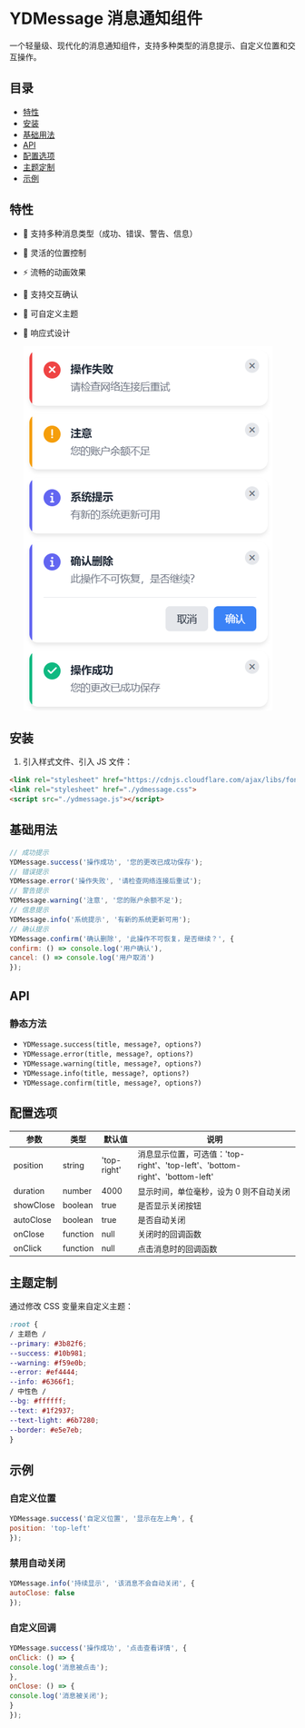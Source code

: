 # YDMessage 消息通知组件

一个轻量级、现代化的消息通知组件，支持多种类型的消息提示、自定义位置和交互操作。

## 目录

- [特性](#特性)
- [安装](#安装)
- [基础用法](#基础用法)
- [API](#api)
- [配置选项](#配置选项)
- [主题定制](#主题定制)
- [示例](#示例)

## 特性

- 🎨 支持多种消息类型（成功、错误、警告、信息）

- 📍 灵活的位置控制

- ⚡️ 流畅的动画效果

- 🎯 支持交互确认

- 🌈 可自定义主题

- 📱 响应式设计

  ![image-20241127210033537](image/image-20241127210033537.png)

## 安装

1. 引入样式文件、引入 JS 文件：

```html
<link rel="stylesheet" href="https://cdnjs.cloudflare.com/ajax/libs/font-awesome/6.0.0/css/all.min.css">
<link rel="stylesheet" href="./ydmessage.css">
<script src="./ydmessage.js"></script>
```



## 基础用法

```javascript
// 成功提示
YDMessage.success('操作成功', '您的更改已成功保存');
// 错误提示
YDMessage.error('操作失败', '请检查网络连接后重试');
// 警告提示
YDMessage.warning('注意', '您的账户余额不足');
// 信息提示
YDMessage.info('系统提示', '有新的系统更新可用');
// 确认提示
YDMessage.confirm('确认删除', '此操作不可恢复，是否继续？', {
confirm: () => console.log('用户确认'),
cancel: () => console.log('用户取消')
});
```



## API

### 静态方法

- `YDMessage.success(title, message?, options?)`
- `YDMessage.error(title, message?, options?)`
- `YDMessage.warning(title, message?, options?)`
- `YDMessage.info(title, message?, options?)`
- `YDMessage.confirm(title, message?, options?)`

## 配置选项

| 参数 | 类型 | 默认值 | 说明 |
|------|------|--------|------|
| position | string | 'top-right' | 消息显示位置，可选值：'top-right'、'top-left'、'bottom-right'、'bottom-left' |
| duration | number | 4000 | 显示时间，单位毫秒，设为 0 则不自动关闭 |
| showClose | boolean | true | 是否显示关闭按钮 |
| autoClose | boolean | true | 是否自动关闭 |
| onClose | function | null | 关闭时的回调函数 |
| onClick | function | null | 点击消息时的回调函数 |

## 主题定制

通过修改 CSS 变量来自定义主题：

```css
:root {
/ 主题色 /
--primary: #3b82f6;
--success: #10b981;
--warning: #f59e0b;
--error: #ef4444;
--info: #6366f1;
/ 中性色 /
--bg: #ffffff;
--text: #1f2937;
--text-light: #6b7280;
--border: #e5e7eb;
}
```



## 示例

### 自定义位置
```javascript
YDMessage.success('自定义位置', '显示在左上角', {
position: 'top-left'
});
```



### 禁用自动关闭
```javascript
YDMessage.info('持续显示', '该消息不会自动关闭', {
autoClose: false
});
```



### 自定义回调
```javascript
YDMessage.success('操作成功', '点击查看详情', {
onClick: () => {
console.log('消息被点击');
},
onClose: () => {
console.log('消息被关闭');
}
});
```

